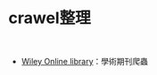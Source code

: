 # crawel整理
<br>
<ul>
    <li><a href="https://github.com/ji394python/all_crawler/blob/master/Wiley%20Online%20Library.py">Wiley Online library</a>：學術期刊爬蟲 </li>
</ul>
